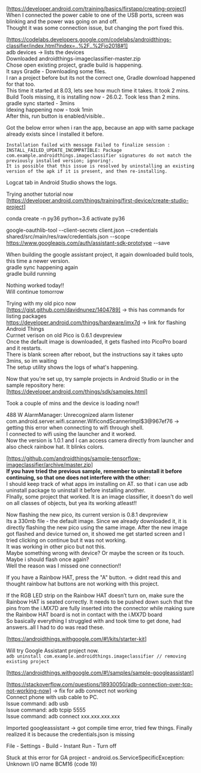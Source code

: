 [https://developer.android.com/training/basics/firstapp/creating-project]  
When I connected the power cable to one of the USB ports, screen was blinking and the power was going on and off.  
Thought it was some connection issue, but changing the port fixed this.

[https://codelabs.developers.google.com/codelabs/androidthings-classifier/index.html?index=..%2F..%2Fio2018#1]  
adb devices -> lists the devices  
Downloaded androidthings-imageclassifier-master.zip    
Chose open existing project, gradle build is happening.  
It says Gradle - Downloading some files.  
I ran a project before but its not the correct one, Gradle download happened for that too.  
This time it started at 8.03, lets see how much time it takes.
It took 2 mins.   
Build Tools missing, it is installing now - 26.0.2. Took less than 2 mins.   
gradle sync started - 3mins  
Idexing happening now - took 1min  
After this, run button is enabled/visible..  

Got the below error when i ran the app, because an app with same package already exists since I installed it before.  

```
Installation failed with message Failed to finalize session : INSTALL_FAILED_UPDATE_INCOMPATIBLE: Package com.example.androidthings.imageclassifier signatures do not match the previously installed version; ignoring!.
It is possible that this issue is resolved by uninstalling an existing version of the apk if it is present, and then re-installing.  
```

Logcat tab in Android Studio shows the logs.  

Trying another tutorial now  
[https://developer.android.com/things/training/first-device/create-studio-project]    

conda create -n py36 python=3.6
activate py36

google-oauthlib-tool --client-secrets client.json --credentials shared/src/main/res/raw/credentials.json --scope https://www.googleapis.com/auth/assistant-sdk-prototype --save

When building the google assistant project, it again downloaded  build tools, this time a newer version.  
gradle sync happening again  
gradle build running  

Nothing worked today!!  
Will continue tomorrow  

Trying with my old pico now  
[https://gist.github.com/davidnunez/1404789] -> this has commands for listing packages  
https://developer.android.com/things/hardware/imx7d -> link for flashing Android Things  
Currnet verison on old Pico is 0.6.1 devpreview  
Once the default image is downloaded, it gets flashed into PicoPro board and it restarts.  
There is blank screen after reboot, but the instructions say it takes upto 3mins, so im waiting  
The setup utility shows the logs of what's happening.  

Now that you’re set up, try sample projects in Android Studio or in the sample repository here: [https://developer.android.com/things/sdk/samples.html]  

Took a couple of mins and the device is loading now!!


488 W AlarmManager: Unrecognized alarm listener com.android.server.wifi.scanner.WificondScannerImpl$3@967ef76 -> getting this error when connecting to wifi through shell.  
I connected to wifi using the launcher and it worked.  
Now the version is 1.0.1 and I can access camera directly from launcher and also check rainbow hat. It blinks colors.  

[https://github.com/androidthings/sample-tensorflow-imageclassifier/archive/master.zip]  
**If you have tried the previous sample, remember to uninstall it before continuing, so that one does not interfere with the other:**  
I should keep track of what apps im installing on AT. so that i can use adb uninstall package to uninstall it before installing another.   
FInally, some project that worked. It is an image classifier, it doesn't do well on all classes of objects, but yea its working atleast!!

Now flashing the new pico, its current version is 0.8.1 devpreview  
Its a 330mb file - the default image. Since we already downloaded it, it is directly flashing the new pico using the same image.
After the new image got flashed and device turned on, it showed me get started screen and I tried clicking on continue but it was not working.  
It was working in other pico but not this.  
Maybe something wrong with device? Or maybe the screen or its touch.  
Maybe i should flash once again?  
Well the reason was I missed one connection!!  

If you have a Rainbow HAT, press the "A" button. -> didnt read this and thought rainbow hat buttons are not working with this project.  

If the RGB LED strip on the Rainbow HAT doesn’t turn on, make sure the Rainbow HAT is seated correctly. It needs to be pushed down such that the pins from the i.MX7D are fully inserted into the connector while making sure the Rainbow HAT board is not in contact with the i.MX7D board  
So basically everything I struggled with and took time to get done, had answers..all I had to do was read these.  


[https://androidthings.withgoogle.com/#!/kits/starter-kit]  

Will try Google Assistant project now.  
```adb uninstall com.example.androidthings.imageclassifier // removing existing project```  

[https://androidthings.withgoogle.com/#!/samples/sample-googleassistant]

[https://stackoverflow.com/questions/18930050/adb-connection-over-tcp-not-working-now] -> fix for adb connect not working  
Connect phone with usb cable to PC.  
Issue command: adb usb  
Issue command: adb tcpip 5555  
Issue command: adb connect xxx.xxx.xxx.xxx  

Imported googleassistant -> got compile time error, tried few things. Finally realized it is because the credentials.json is missing  

File - Settings - Build - Instant Run - Turn off  

Stuck at this error for GA project - android.os.ServiceSpecificException: Unknown I/O name BCM16 (code 19)  




